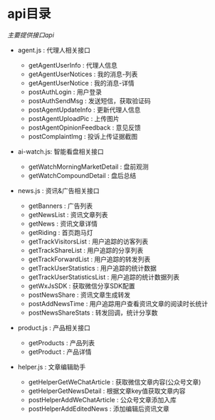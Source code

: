 # api目录

*主要提供接口api*

+ agent.js : 代理人相关接口
  + getAgentUserInfo : 代理人信息
  + getAgentUserNotices : 我的消息-列表
  + getAgentUserNotice : 我的消息-详情
  + postAuthLogin : 用户登录
  + postAuthSendMsg : 发送短信，获取验证码
  + postAgentUpdateInfo : 更新代理人信息
  + postAgentUploadPic : 上传图片
  + postAgentOpinionFeedback : 意见反馈
  + postComplaintImg : 投诉上传证据截图
  
+ ai-watch.js: 智能看盘相关接口
  + getWatchMorningMarketDetail : 盘前观测
  + getWatchCompoundDetail : 盘后总结
  
  
+ news.js : 资讯&广告相关接口
  + getBanners : 广告列表
  + getNewsList : 资讯文章列表
  + getNews : 资讯文章详情
  + getRiding : 首页跑马灯
  + getTrackVisitorsList : 用户追踪的访客列表
  + getTrackShareList : 用户追踪的分享列表
  + getTrackForwardList : 用户追踪的转发列表
  + getTrackUserStatistics : 用户追踪的统计数据
  + getTrackUserStatisticsList : 用户追踪的统计数据列表
  + getWxJsSDK : 获取微信分享SDK配置
  + postNewsShare : 资讯文章生成转发
  + postAddNewsTime : 用户追踪用户查看资讯文章的阅读时长统计
  + postNewsShareStats : 转发回调，统计分享数
  

+ product.js : 产品相关接口
  + getProducts : 产品列表
  + getProduct : 产品详情
  
  
+ helper.js : 文章编辑助手
  + getHelperGetWeChatArticle : 获取微信文章内容(公众号文章)
  + getHelperGetNewsDetail : 根据文章key值获取文章内容
  + postHelperAddWeChatArticle : 公众号文章添加入库
  + postHelperAddEditedNews : 添加编辑后资讯文章
